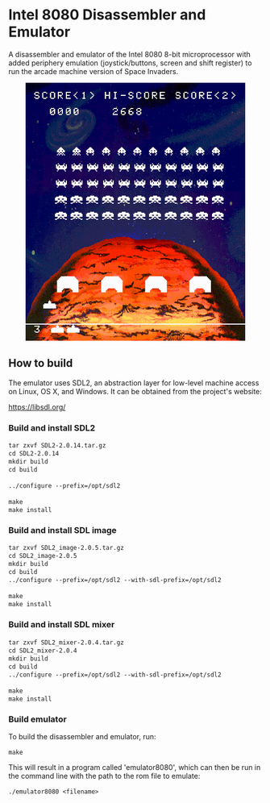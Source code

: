 # Intel 8080 Disassembler and Emulator

A disassembler and emulator of the Intel 8080 8-bit microprocessor with added periphery emulation (joystick/buttons, screen and shift register) to run the arcade machine version of Space Invaders.

<p align="center">
    <img src="https://github.com/alexheinrich/Intel8080/blob/main/image/invaders_screengrab.gif" alt="Screenshot of the emulator running space invaders">
</p>

## How to build

The emulator uses SDL2, an abstraction layer for low-level machine
access on Linux, OS X, and Windows. It can be obtained from the
project's website:

https://libsdl.org/

### Build and install SDL2

```
tar zxvf SDL2-2.0.14.tar.gz
cd SDL2-2.0.14
mkdir build
cd build

../configure --prefix=/opt/sdl2

make
make install
```

### Build and install SDL image
```
tar zxvf SDL2_image-2.0.5.tar.gz
cd SDL2_image-2.0.5
mkdir build
cd build
../configure --prefix=/opt/sdl2 --with-sdl-prefix=/opt/sdl2

make
make install
```

### Build and install SDL mixer
```
tar zxvf SDL2_mixer-2.0.4.tar.gz
cd SDL2_mixer-2.0.4
mkdir build
cd build
../configure --prefix=/opt/sdl2 --with-sdl-prefix=/opt/sdl2

make
make install
```

### Build emulator

To build the disassembler and emulator, run:
```
make
```

This will result in a program called 'emulator8080', which can then be run in the command line with the path to the rom file to emulate:

```
./emulator8080 <filename>
```
